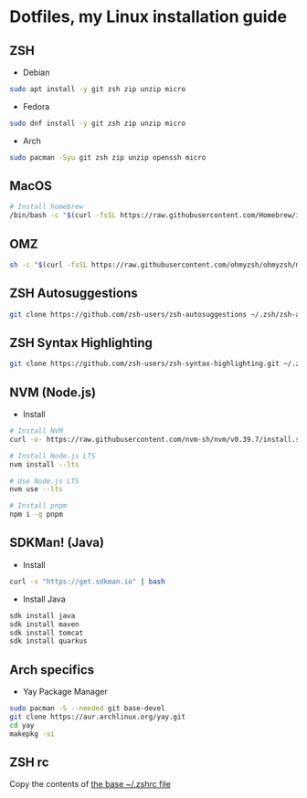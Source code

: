 # Dotfiles, my Linux installation guide

## ZSH
- Debian
```bash
sudo apt install -y git zsh zip unzip micro
```

- Fedora
```bash
sudo dnf install -y git zsh zip unzip micro
```

- Arch
```bash
sudo pacman -Syu git zsh zip unzip openssh micro
```

## MacOS
```zsh
# Install homebrew
/bin/bash -c "$(curl -fsSL https://raw.githubusercontent.com/Homebrew/install/HEAD/install.sh)"
```

## OMZ
```bash
sh -c "$(curl -fsSL https://raw.githubusercontent.com/ohmyzsh/ohmyzsh/master/tools/install.sh)"
```

## ZSH Autosuggestions
```bash
git clone https://github.com/zsh-users/zsh-autosuggestions ~/.zsh/zsh-autosuggestions
```

## ZSH Syntax Highlighting
```bash
git clone https://github.com/zsh-users/zsh-syntax-highlighting.git ~/.zsh/zsh-syntax-highlighting
```

## NVM (Node.js)
- Install
```bash
# Install NVM
curl -o- https://raw.githubusercontent.com/nvm-sh/nvm/v0.39.7/install.sh | bash

# Install Node.js LTS
nvm install --lts

# Use Node.js LTS
nvm use --lts

# Install pnpm
npm i -g pnpm
```

## SDKMan! (Java)
- Install
```bash
curl -s "https://get.sdkman.io" | bash
```
- Install Java
```bash
sdk install java
sdk install maven
sdk install tomcat
sdk install quarkus
```

## Arch specifics
- Yay Package Manager
```bash
sudo pacman -S --needed git base-devel
git clone https://aur.archlinux.org/yay.git
cd yay
makepkg -si
```

## ZSH rc
Copy the contents of [the base ~/.zshrc file](./.zshrc)
